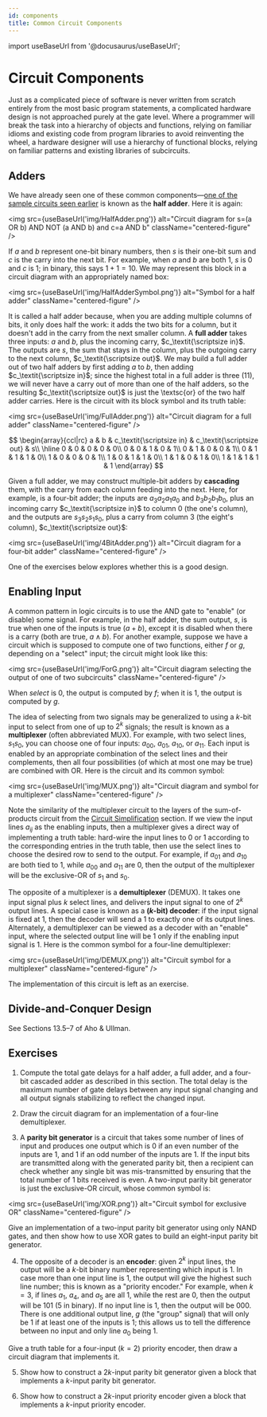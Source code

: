 ```yaml
---
id: components
title: Common Circuit Components
---
```

import useBaseUrl from '@docusaurus/useBaseUrl';

# Circuit Components

Just as a complicated piece of software is never written from scratch entirely
from the most basic program statements, a complicated hardware design is not
approached purely at the gate level. Where a programmer will break the task into
a hierarchy of objects and functions, relying on familiar idioms and existing
code from program libraries to avoid reinventing the wheel, a hardware designer
will use a hierarchy of functional blocks, relying on familiar patterns and
existing libraries of subcircuits.

## Adders

We have already seen one of these common
components&mdash;[one of the sample circuits seen earlier](circuits#circuits-as-expression-trees)
is known as the **half adder**. Here it is again:

<img src={useBaseUrl('img/HalfAdder.png')}
alt="Circuit diagram for s=(a OR b) AND NOT (a AND b) and c=a AND b" className="centered-figure" />

If $a$ and $b$ represent one-bit binary numbers, then $s$ is their one-bit sum
and $c$ is the carry into the next bit. For example, when $a$ and $b$ are both
1, $s$ is 0 and $c$ is 1; in binary, this says $1+1=10$. We may represent this
block in a circuit diagram with an appropriately named box:

<img src={useBaseUrl('img/HalfAdderSymbol.png')}
alt="Symbol for a half adder" className="centered-figure" />

It is called a half adder because, when you are adding multiple columns of bits, it only does half the work: it adds the two bits for a column, but it doesn't add in the carry from the next smaller column. A **full adder** takes three inputs: $a$ and $b$, plus the incoming carry, $c_\textit{\scriptsize in}$. The outputs are $s$, the sum that stays in the column, plus the outgoing carry to the next column, $c_\textit{\scriptsize out}$. We may build a full adder out of two half adders by first adding $a$ to $b$, then adding $c_\textit{\scriptsize in}$; since the highest total in a full adder is three (11), we will never have a carry out of more than one of the half adders, so the resulting $c_\textit{\scriptsize out}$ is just the \textsc{or} of the two half adder carries. Here is the circuit with its block symbol and its truth table:

<img src={useBaseUrl('img/FullAdder.png')}
alt="Circuit diagram for a full adder" className="centered-figure" />

$$ \begin{array}{ccl|rc}
a & b & c_\textit{\scriptsize in} & c_\textit{\scriptsize out} & s\\ \hline
0 & 0 & 0 & 0 & 0\\
0 & 0 & 1 & 0 & 1\\
0 & 1 & 0 & 0 & 1\\
0 & 1 & 1 & 1 & 0\\
1 & 0 & 0 & 0 & 1\\
1 & 0 & 1 & 1 & 0\\
1 & 1 & 0 & 1 & 0\\
1 & 1 & 1 & 1 & 1
\end{array} $$

Given a full adder, we may construct multiple-bit adders by **cascading** them,
with the carry from each column feeding into the next. Here, for example, is a
four-bit adder; the inputs are $a_3a_2a_1a_0$ and $b_3b_2b_1b_0$, plus an
incoming carry $c_\textit{\scriptsize in}$ to column 0 (the one's column), and
the outputs are $s_3s_2s_1s_0$, plus a carry from column 3 (the eight's column),
$c_\textit{\scriptsize out}$:

<img src={useBaseUrl('img/4BitAdder.png')}
alt="Circuit diagram for a four-bit adder" className="centered-figure" />

One of the exercises below explores whether this is a good design.

## Enabling Input

A common pattern in logic circuits is to use the AND gate to "enable" (or
disable) some signal. For example, in the half adder, the sum output, $s$, is
true when one of the inputs is true ($a+b$), except it is disabled when there is
a carry (both are true, $a\land b$). For another example, suppose we have a
circuit which is supposed to compute one of two functions, either $f$ or $g$,
depending on a "select" input; the circuit might look like this:

<img src={useBaseUrl('img/ForG.png')}
alt="Circuit diagram selecting the output of one of two subcircuits" className="centered-figure" />

When _select_ is 0, the output is computed by $f$; when it is 1, the output is computed by $g$.

The idea of selecting from two signals may be generalized to using a $k$-bit
input to select from one of up to $2^k$ signals; the result is known as a
**multiplexer** (often abbreviated MUX). For example, with two select lines,
$s_1s_0$, you can choose one of four inputs: $a_{00}$, $a_{01}$, $a_{10}$, or
$a_{11}$. Each input is enabled by an appropriate combination of the select
lines and their complements, then all four possibilities (of which at most one
may be true) are combined with OR. Here is the circuit and its common
symbol:

<img src={useBaseUrl('img/MUX.png')}
alt="Circuit diagram and symbol for a multiplexer" className="centered-figure" />

Note the similarity of the multiplexer circuit to the layers of the
sum-of-products circuit from the [Circuit Simplification](simplify) section. If
we view the input lines $a_{ij}$ as the enabling inputs, then a multiplexer
gives a direct way of implementing a truth table: hard-wire the input lines to 0
or 1 according to the corresponding entries in the truth table, then use the
select lines to choose the desired row to send to the output. For example, if
$a_{01}$ and $a_{10}$ are both tied to 1, while $a_{00}$ and $a_{11}$ are 0,
then the output of the multiplexer will be the exclusive-OR of $s_1$ and $s_0$.

The opposite of a multiplexer is a **demultiplexer** (DEMUX). It takes one input
signal plus $k$ select lines, and delivers the input signal to one of $2^k$
output lines. A special case is known as a **($k$-bit) decoder**: if the input
signal is fixed at 1, then the decoder will send a 1 to exactly one of its
output lines. Alternately, a demultiplexer can be viewed as a decoder with an
"enable" input, where the selected output line will be 1 only if the enabling
input signal is 1. Here is the common symbol for a four-line demultiplexer:

<img src={useBaseUrl('img/DEMUX.png')}
alt="Circuit symbol for a multiplexer" className="centered-figure" />

The implementation of this circuit is left as an exercise.

## Divide-and-Conquer Design

See Sections 13.5&ndash;7 of Aho & Ullman.

## Exercises

1. Compute the total gate delays for a half adder, a full adder, and a four-bit
   cascaded adder as described in this section. The total delay is the maximum
   number of gate delays between any input signal changing and all output
   signals stabilizing to reflect the changed input.

2. Draw the circuit diagram for an implementation of a four-line demultiplexer.

3. A **parity bit generator** is a circuit that takes some number of lines of
   input and produces one output which is 0 if an even number of the inputs are
   1, and 1 if an odd number of the inputs are 1. If the input bits are
   transmitted along with the generated parity bit, then a recipient can check
   whether any single bit was mis-transmitted by ensuring that the total number
   of 1 bits received is even. A two-input parity bit generator is just the
   exclusive-OR circuit, whose common symbol is:

<img src={useBaseUrl('img/XOR.png')}
alt="Circuit symbol for exclusive OR" className="centered-figure" />

Give an implementation of a two-input parity bit generator using only NAND
gates, and then show how to use XOR gates to build an eight-input parity bit
generator.

4. The opposite of a decoder is an **encoder**: given $2^k$ input lines, the
   output will be a $k$-bit binary number representing which input is 1. In case
   more than one input line is 1, the output will give the highest such line
   number; this is known as a "priority encoder." For example, when $k=3$, if
   lines $a_1$, $a_4$, and $a_5$ are all 1, while the rest are 0, then the
   output will be 101 (5 in binary). If no input line is 1, then the output will
   be 000. There is one additional output line, $g$ (the "group" signal) that
   will only be 1 if at least one of the inputs is 1; this allows us to tell the
   difference between no input and only line $a_0$ being 1.

Give a truth table for a four-input ($k=2$) priority encoder, then draw a
circuit diagram that implements it.

5. Show how to construct a $2k$-input parity bit generator given a block that
   implements a $k$-input parity bit generator.

6. Show how to construct a $2k$-input priority encoder given a block that
   implements a $k$-input priority encoder.
